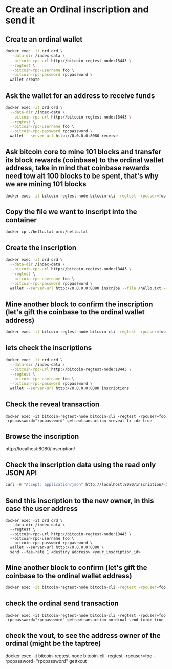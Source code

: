 # Create an Ordinal inscription and send it

## Create an ordinal wallet

```bash
docker exec -it ord ord \
  --data-dir /index-data \
  --bitcoin-rpc-url http://bitcoin-regtest-node:18443 \
  --regtest \
  --bitcoin-rpc-username foo \
  --bitcoin-rpc-password rpcpassword \
  wallet create
```

## Ask the wallet for an address to receive funds
``` bash
docker exec -it ord ord \
  --data-dir /index-data \
  --bitcoin-rpc-url http://bitcoin-regtest-node:18443 \
  --regtest \
  --bitcoin-rpc-username foo \
  --bitcoin-rpc-password rpcpassword \
  wallet --server-url http://0.0.0.0:8080 receive
```

## Ask bitcoin core to mine 101 blocks and transfer its block rewards (coinbase) to the ordinal wallet address, take in mind that coinbase rewards need tow ait 100 blocks to be spent, that's why we are mining 101 blocks
```bash
docker exec -it bitcoin-regtest-node bitcoin-cli -regtest -rpcuser=foo -rpcpassword="rpcpassword" generatetoaddress 101 <address bcrt1qxyz...>
```

## Copy the file we want to inscript into the container
```bash
docker cp ./hello.txt ord:/hello.txt
```

## Create the inscription
```bash
docker exec -it ord ord \
  --data-dir /index-data \
  --bitcoin-rpc-url http://bitcoin-regtest-node:18443 \
  --regtest \
  --bitcoin-rpc-username foo \
  --bitcoin-rpc-password rpcpassword \
  wallet --server-url http://0.0.0.0:8080 inscribe --file /hello.txt --fee-rate 1
```

## Mine another block to confirm the inscription (let's gift the coinbase to the ordinal wallet address)
```bash
docker exec -it bitcoin-regtest-node bitcoin-cli -regtest -rpcuser=foo -rpcpassword="rpcpassword" generatetoaddress 1 <address bcrt1qxyz...>
```

## lets check the inscriptions
```bash
docker exec -it ord ord \
  --data-dir /index-data \
  --bitcoin-rpc-url http://bitcoin-regtest-node:18443 \
  --regtest \
  --bitcoin-rpc-username foo \
  --bitcoin-rpc-password rpcpassword \
  wallet --server-url http://0.0.0.0:8080 inscriptions
```

## Check the reveal transaction
```
docker exec -it bitcoin-regtest-node bitcoin-cli -regtest -rpcuser=foo -rpcpassword="rpcpassword" getrawtransaction <reveal tx id> true
```

## Browse the inscription
http://localhost:8080/inscription/<inscription id>

## Check the inscription data using the read only JSON API
```bash
curl -H "Accept: application/json" http://localhost:8080/inscription/<inscription id> | jq
```

## Send this inscription to the new owner, in this case the user address
```
docker exec -it ord ord \
  --data-dir /index-data \
  --regtest \
  --bitcoin-rpc-url http://bitcoin-regtest-node:18443 \
  --bitcoin-rpc-username foo \
  --bitcoin-rpc-password rpcpassword \
  wallet --server-url http://0.0.0.0:8080 \
  send --fee-rate 1 <destiny address> <your_inscription_id>
```

## Mine another block to confirm (let's gift the coinbase to the ordinal wallet address)
```bash
docker exec -it bitcoin-regtest-node bitcoin-cli -regtest -rpcuser=foo -rpcpassword="rpcpassword" generatetoaddress 1 <address bcrt1qxyz...>
```


## check the ordinal send transaction
```
docker exec -it bitcoin-regtest-node bitcoin-cli -regtest -rpcuser=foo -rpcpassword="rpcpassword" getrawtransaction <ordinal send txid> true
```

## check the vout, to see the address owner of the ordinal (might be the taptree)
docker exec -it bitcoin-regtest-node bitcoin-cli -regtest -rpcuser=foo -rpcpassword="rpcpassword" gettxout <ordinal send txid> <ordinal send vout>

